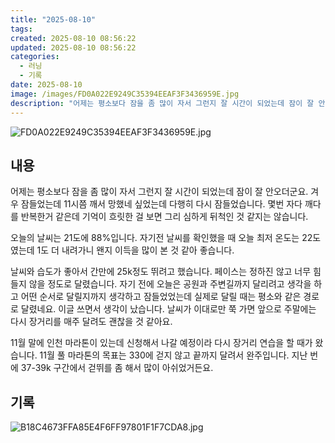 ```yaml
---
title: "2025-08-10"
tags:
created: 2025-08-10 08:56:22
updated: 2025-08-10 08:56:22
categories:
  - 러닝
  - 기록
date: 2025-08-10
image: /images/FD0A022E9249C35394EEAF3F3436959E.jpg
description: "어제는 평소보다 잠을 좀 많이 자서 그런지 잘 시간이 되었는데 잠이 잘 안오더군요. 겨우 잠들었는데 11시쯤 깨서 망했네 싶었는데 다행히 다시 잠들었습니다. 몇번 자다 깨다를 반복한거 같은데 기억이 흐릿한 걸 보면 그리 심하게 뒤척인 것 같지는 않습니다. 오늘의 날씨는 21도에 88%입"
---
```


![FD0A022E9249C35394EEAF3F3436959E.jpg](/images/FD0A022E9249C35394EEAF3F3436959E.jpg)
 
 

## 내용

어제는 평소보다 잠을 좀 많이 자서 그런지 잘 시간이 되었는데 잠이 잘 안오더군요. 겨우 잠들었는데 11시쯤 깨서 망했네 싶었는데 다행히 다시 잠들었습니다. 몇번 자다 깨다를 반복한거 같은데 기억이 흐릿한 걸 보면 그리 심하게 뒤척인 것 같지는 않습니다.

오늘의 날씨는 21도에 88%입니다. 자기전 날씨를 확인했을 때 오늘 최저 온도는 22도였는데 1도 더 내려가니 왠지 이득을 많이 본 것 같아 좋습니다.

날씨와 습도가 좋아서 간만에 25k정도 뛰려고 했습니다. 페이스는 정하진 않고 너무 힘들지 않을 정도로 달렸습니다. 자기 전에 오늘은 공원과 주변길까지 달리려고 생각을 하고 어떤 순서로 달릴지까지 생각하고 잠들었었는데 실제로 달릴 때는 평소와 같은 경로로 달렸네요. 이글 쓰면서 생각이 났습니다. 날씨가 이대로만 쭉 가면 앞으로 주말에는 다시 장거리를 매주 달려도 괜찮을 것 같아요.

11월 말에 인천 마라톤이 있는데 신청해서 나갈 예정이라 다시 장거리 연습을 할 때가 왔습니다. 11월 풀 마라톤의 목표는 330에 걷지 않고 끝까지 달려서 완주입니다. 지난 번에 37-39k 구간에서 걷뛰를 좀 해서 많이 아쉬었거든요.

## 기록

 
 ![B18C4673FFA85E4F6FF97801F1F7CDA8.jpg](/images/B18C4673FFA85E4F6FF97801F1F7CDA8.jpg)
